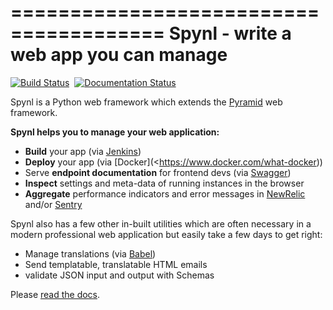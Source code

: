 =======================================
Spynl - write a web app you can manage 
=======================================

[![Build Status](https://travis-ci.org/SoftwearDevelopment/spynl.svg?branch=master)](https://travis-ci.org/SoftwearDevelopment/spynl)&nbsp;
[![Documentation Status](https://readthedocs.org/projects/spynl/badge/?version=latest)](http://spynl.readthedocs.io/en/latest/?badge=latest)

Spynl is a Python web framework which extends the  [Pyramid](http://getpyramid.com) web framework.

**Spynl helps you to manage your web application:**

* **Build** your app (via [Jenkins](https://jenkins.io))
* **Deploy** your app (via [Docker](<https://www.docker.com/what-docker))
* Serve **endpoint documentation** for frontend devs (via [Swagger](http://swagger.io/))
* **Inspect** settings and meta-data of running instances in the browser
* **Aggregate** performance indicators and error messages in [NewRelic](https://newrelic.com) and/or [Sentry](https://sentry.io)

Spynl also has a few other in-built utilities which are often necessary in a modern professional web application but easily take a few days to get right:

* Manage translations (via [Babel](http://babel.pocoo.org))
* Send templatable, translatable HTML emails
* validate JSON input and output with Schemas

Please [read the docs](http://spynl.readthedocs.io/en/latest/).

